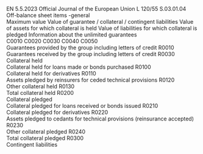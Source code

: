 EN  5.5.2023 Official Journal of the European Union L 120/55
 S.03.01.04  
Off-balance sheet items -general  
Maximum value  Value of guarantee / 
collateral / 
contingent 
liabilities  Value of assets for 
which collateral is 
held  Value of liabilities 
for which collateral 
is pledged  Information about 
the unlimited 
guarantees  
C0010  C0020  C0030  C0040  C0050  
Guarantees provided by the group including letters of credit  R0010  
Guarantees received by the group including letters of credit  R0030  
Collateral held  
Collateral held for loans made or bonds purchased  R0100  
Collateral held for derivatives  R0110  
Assets pledged by reinsurers for ceded technical provisions  R0120  
Other collateral held  R0130  
Total collateral held  R0200  
Collateral pledged  
Collateral pledged for loans received or bonds issued  R0210  
Collateral pledged for derivatives  R0220  
Assets pledged to cedants for technical provisions (reinsurance 
accepted)  R0230  
Other collateral pledged  R0240  
Total collateral pledged  R0300  
Contingent liabilities